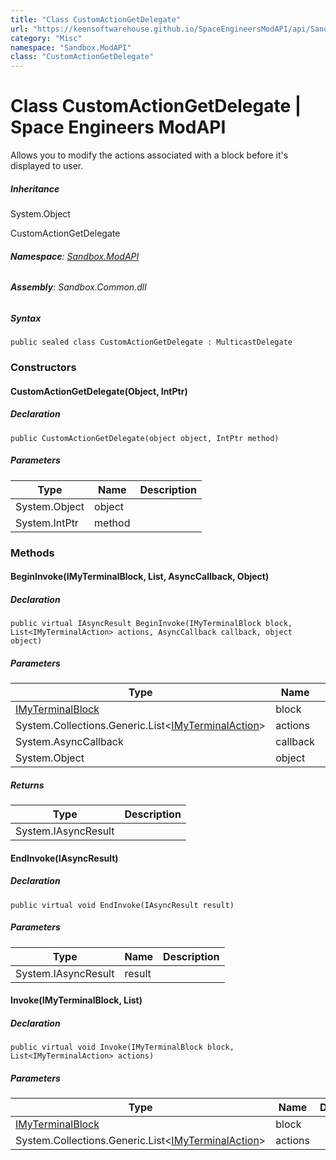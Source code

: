 ```yaml
---
title: "Class CustomActionGetDelegate"
url: "https://keensoftwarehouse.github.io/SpaceEngineersModAPI/api/Sandbox.ModAPI.CustomActionGetDelegate.html"
category: "Misc"
namespace: "Sandbox.ModAPI"
class: "CustomActionGetDelegate"
---
```


# Class CustomActionGetDelegate | Space Engineers ModAPI

Allows you to modify the actions associated with a block before it's displayed to user.

##### Inheritance

System.Object

CustomActionGetDelegate

###### **Namespace**: [Sandbox.ModAPI](https://keensoftwarehouse.github.io/SpaceEngineersModAPI/api/Sandbox.ModAPI.html)

###### **Assembly**: Sandbox.Common.dll

##### Syntax

```
public sealed class CustomActionGetDelegate : MulticastDelegate
```

### Constructors

#### CustomActionGetDelegate(Object, IntPtr)

##### Declaration

```
public CustomActionGetDelegate(object object, IntPtr method)
```

##### Parameters

| Type | Name | Description |
| --- | --- | --- |
| System.Object | object |     |
| System.IntPtr | method |     |

### Methods

#### BeginInvoke(IMyTerminalBlock, List<IMyTerminalAction>, AsyncCallback, Object)

##### Declaration

```
public virtual IAsyncResult BeginInvoke(IMyTerminalBlock block, List<IMyTerminalAction> actions, AsyncCallback callback, object object)
```

##### Parameters

| Type | Name | Description |
| --- | --- | --- |
| [IMyTerminalBlock](https://keensoftwarehouse.github.io/SpaceEngineersModAPI/api/Sandbox.ModAPI.IMyTerminalBlock.html) | block |     |
| System.Collections.Generic.List<[IMyTerminalAction](https://keensoftwarehouse.github.io/SpaceEngineersModAPI/api/Sandbox.ModAPI.Interfaces.Terminal.IMyTerminalAction.html)\> | actions |     |
| System.AsyncCallback | callback |     |
| System.Object | object |     |

##### Returns

| Type | Description |
| --- | --- |
| System.IAsyncResult |     |

#### EndInvoke(IAsyncResult)

##### Declaration

```
public virtual void EndInvoke(IAsyncResult result)
```

##### Parameters

| Type | Name | Description |
| --- | --- | --- |
| System.IAsyncResult | result |     |

#### Invoke(IMyTerminalBlock, List<IMyTerminalAction>)

##### Declaration

```
public virtual void Invoke(IMyTerminalBlock block, List<IMyTerminalAction> actions)
```

##### Parameters

| Type | Name | Description |
| --- | --- | --- |
| [IMyTerminalBlock](https://keensoftwarehouse.github.io/SpaceEngineersModAPI/api/Sandbox.ModAPI.IMyTerminalBlock.html) | block |     |
| System.Collections.Generic.List<[IMyTerminalAction](https://keensoftwarehouse.github.io/SpaceEngineersModAPI/api/Sandbox.ModAPI.Interfaces.Terminal.IMyTerminalAction.html)\> | actions |     |
